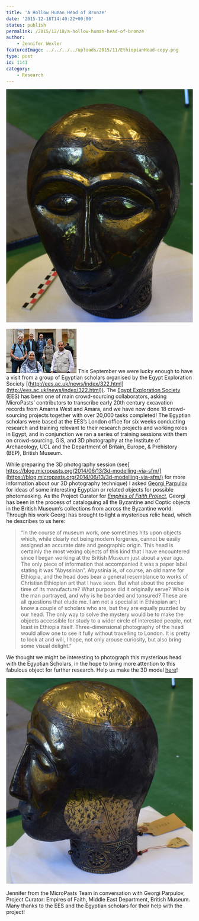 ```yaml
---
title: 'A Hollow Human Head of Bronze'
date: '2015-12-18T14:40:22+00:00'
status: publish
permalink: /2015/12/18/a-hollow-human-head-of-bronze
author: 
    - Jennifer Wexler
featuredImage: ../../../../uploads/2015/11/EthiopianHead-copy.png
type: post
id: 1141
category:
    - Research
---
```

![EthiopianHead copy](../../../../uploads/2015/11/EthiopianHead-copy.png) 

![EES Egyptian scholars are (l to r) Yasser Abdel Razik Al Hammami, Ahmed Ali Nakshara, Hoda Kamal, Hesham Hussein, Fatma Keshk, and Mohamed Abuelyazid. (Photo courtesy of Hazel Gray/EES)](../../../../uploads/2015/12/DSC_0840-ED.jpg)
This September we were lucky enough to have a visit from a group of Egyptian scholars organised by the Egypt Exploration Society [(http://ees.ac.uk/news/index/322.html](http://ees.ac.uk/news/index/322.html)). The [Egypt Exploration Society ](http://ees.ac.uk)(EES) has been one of main crowd-sourcing collaborators, asking MicroPasts’ contributors to transcribe early 20th century excavation records from Amarna West and Amara, and we have now done 18 crowd-sourcing projects together with over 20,000 tasks completed! The Egyptian scholars were based at the EES’s London office for six weeks conducting research and training relevant to their research projects and working roles in Egypt, and in conjunction we ran a series of training sessions with them on crowd-sourcing, GIS, and 3D photography at the Institute of Archaeology, UCL and the Department of Britain, Europe, &amp; Prehistory (BEP), British Museum.

While preparing the 3D photography session (see[ https://blog.micropasts.org/2014/06/13/3d-modelling-via-sfm/](https://blog.micropasts.org/2014/06/13/3d-modelling-via-sfm/) for more information about our 3D photography technique) I asked [Georgi Parpulov ](https://independent.academia.edu/GeorgiParpulov)for ideas of some interesting Egyptian or related objects for possible photomasking. As the Project Curator for [*Empires of Faith* *Project*](http://www.britishmuseum.org/research/research_projects/all_current_projects/empires_of_faith.aspx), Georgi has been in the process of cataloguing all the Byzantine and Coptic objects in the British Museum’s collections from across the Byzantine world. Through his work Georgi has brought to light a mysterious relic head, which he describes to us here:

>“In the course of museum work, one sometimes hits upon objects which, while clearly not being modern forgeries, cannot be easily assigned an accurate date and geographic origin. This head is certainly the most vexing objects of this kind that I have encountered since I began working at the British Museum just about a year ago. The only piece of information that accompanied it was a paper label stating it was “Abyssinian”. Abyssinia is, of course, an old name for Ethiopia, and the head does bear a general resemblance to works of Christian Ethiopian art that I have seen. But what about the precise time of its manufacture? What purpose did it originally serve? Who is the man portrayed, and why is he bearded and tonsured? These are all questions that elude me. I am not a specialist in Ethiopian art; I know a couple of scholars who are, but they are equally puzzled by our head. The only way to solve the mystery would be to make the objects accessible for study to a wider circle of interested people, not least in Ethiopia itself. Three-dimensional photography of the head would allow one to see it fully without travelling to London. It is pretty to look at and will, I hope, not only arouse curiosity, but also bring some visual delight.”

We thought we might be interesting to photograph this mysterious head with the Egyptian Scholars, in the hope to bring more attention to this fabulous object for further research. Help us make the 3D model [here](http://crowdsourced.micropasts.org/project/ethiopia/)!

![Jennifer from the MicroPasts Team in conversation with Georgi Parpulov](../../../../uploads/2015/11/DSC_0018.jpg) 

Jennifer from the MicroPasts Team in conversation with Georgi Parpulov, Project Curator: Empires of Faith, Middle East Department, British Museum. Many thanks to the EES and the Egyptian scholars for their help with the project!